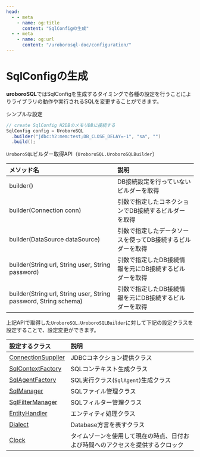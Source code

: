 ```yaml
---
head:
  - - meta
    - name: og:title
      content: "SqlConfigの生成"
  - - meta
    - name: og:url
      content: "/uroborosql-doc/configuration/"
---
```


# SqlConfigの生成

**uroboroSQL**ではSqlConfigを生成するタイミングで各種の設定を行うことによりライブラリの動作や実行されるSQLを変更することができます。

シンプルな設定

```java
// create SqlConfig H2DBのメモリDBに接続する
SqlConfig config = UroboroSQL
  .builder("jdbc:h2:mem:test;DB_CLOSE_DELAY=-1", "sa", "")
  .build();
```

`UroboroSQL`ビルダー取得API（`UroboroSQL.UroboroSQLBuilder`）

| メソッド名                                                       | 説明                                                       |
| :--------------------------------------------------------------- | :--------------------------------------------------------- |
| builder()                                                        | DB接続設定を行っていないビルダーを取得                     |
| builder(Connection conn)                                         | 引数で指定したコネクションでDB接続するビルダーを取得       |
| builder(DataSource dataSource)                                   | 引数で指定したデータソースを使ってDB接続するビルダーを取得 |
| builder(String url, String user, String password)                | 引数で指定したDB接続情報を元にDB接続するビルダーを取得     |
| builder(String url, String user, String password, String schema) | 引数で指定したDB接続情報を元にDB接続するビルダーを取得     |

上記APIで取得した`UroboroSQL.UroboroSQLBuilder`に対して下記の設定クラスを設定することで、設定変更ができます。

| 設定するクラス                                                             | 説明                                                                           |
| :------------------------------------------------------------------------- | :----------------------------------------------------------------------------- |
| [ConnectionSupplier](./connection-supplier.md#connectionsupplier)          | JDBCコネクション提供クラス                                                     |
| [SqlContextFactory](./sql-context-factory.md#sqlcontextfactory)            | SQLコンテキスト生成クラス                                                      |
| [SqlAgentFactory](./sql-agent-factory.md#sqlagentfactory)                  | SQL実行クラス(`SqlAgent`)生成クラス                                            |
| [SqlManager](./sql-manager.md#sqlmanager)                                  | SQLファイル管理クラス                                                          |
| [SqlFilterManager](./sql-filter-manager.md#sqlfiltermanager)               | SQLフィルター管理クラス                                                        |
| [EntityHandler](./entity-handler.md#entityhandler)                         | エンティティ処理クラス                                                         |
| [Dialect](./dialect.md#dialect)                                            | Database方言を表すクラス                                                       |
| [Clock](https://docs.oracle.com/javase/jp/8/docs/api/java/time/Clock.html) | タイムゾーンを使用して現在の時点、日付および時間へのアクセスを提供するクロック |
